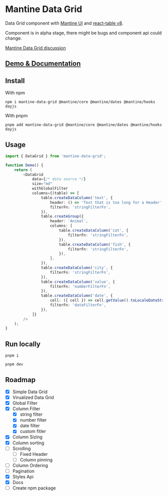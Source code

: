 # Mantine Data Grid

Data Grid component with [Mantine UI](https://mantine.dev/) and [react-table v8](https://tanstack.com/table/v8/).

Component is in alpha stage, there might be bugs and component api could change.

[Mantine Data Grid discussion](https://github.com/mantinedev/mantine/discussions/1057)

## [Demo & Documentation](https://kuechlin.github.io/mantine-data-grid/)

## Install

With npm

    npm i mantine-data-grid @mantine/core @mantine/dates @mantine/hooks dayjs

With pnpm

    pnpm add mantine-data-grid @mantine/core @mantine/dates @mantine/hooks dayjs

## Usage

```typescript
import { DataGrid } from 'mantine-data-grid';

function Demo() {
    return (
        <DataGrid
            data={/* data source */}
            size="md"
            withGlobalFilter
            columns={(table) => [
                table.createDataColumn('text', {
                    header: () => 'Text that is too long for a Header',
                    filterFn: 'stringFilterFn',
                }),
                table.createGroup({
                    header: 'Animal',
                    columns: [
                        table.createDataColumn('cat', {
                            filterFn: 'stringFilterFn',
                        }),
                        table.createDataColumn('fish', {
                            filterFn: 'stringFilterFn',
                        }),
                    ],
                }),
                table.createDataColumn('city', {
                    filterFn: 'stringFilterFn',
                }),
                table.createDataColumn('value', {
                    filterFn: 'numberFilterFn',
                }),
                table.createDataColumn('date', {
                    cell: ({ cell }) => cell.getValue().toLocaleDateString(),
                    filterFn: 'dateFilterFn',
                }),
            ]}
        />
    );
}
```

## Run locally

    pnpm i

    pnpm dev

## Roadmap

-   [x] Simple Data Grid
-   [x] Virualized Data Grid
-   [x] Global Filter
-   [x] Column Filter
    -   [x] string filter
    -   [x] number filter
    -   [x] date filter
    -   [x] custom fitler
-   [x] Column Sizing
-   [x] Column sorting
-   [ ] Scrolling
    -   [ ] Fixed Header
    -   [ ] Column pinning
-   [ ] Column Ordering
-   [ ] Pagination
-   [x] Styles Api
-   [x] Docs
-   [ ] Create npm package
